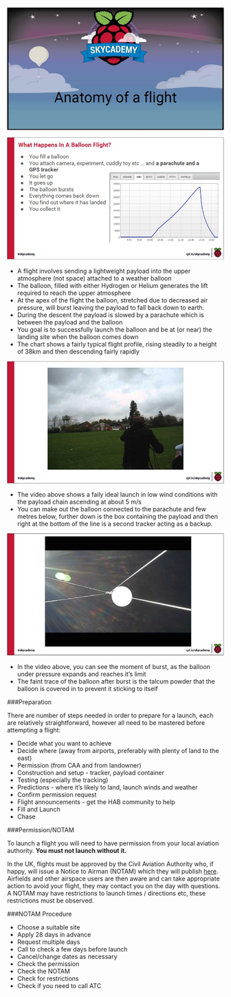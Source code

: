 ![anatomy of a flight](1/anatomyofaflight.JPG)

![what happens in a balloon flight?](1/whathappens.JPG)

- A flight involves sending a lightweight payload into the upper atmosphere (not space) attached to a weather balloon
- The balloon, filled with either Hydrogen or Helium generates the lift required to reach the upper atmosphere
- At the apex of the flight the balloon, stretched due to decreased air pressure, will burst leaving the payload to fall back down to earth.
- During the descent the payload is slowed by a parachute which is between the payload and the balloon
- You goal is to successfully launch the balloon and be at (or near) the landing site when the balloon comes down
- The chart shows a fairly typical flight profile, rising steadily to a height of 38km and then descending fairly rapidly

[![youtube video 1](1/youtubevideo1.JPG)](https://www.youtube.com/watch?v=_CPRcW4IwS0)

- The video above shows a faily ideal launch in low wind conditions with the payload chain ascending at about 5 m/s
- You can make out the balloon connected to the parachute and few metres below, further down is the box containing the payload and then right at the bottom of the line is a second tracker acting as a backup.

[![youtube video 1](1/youtubevideo2.JPG)](https://www.youtube.com/watch?v=PfD309zhKi0)

- In the video above, you can see the moment of burst, as the balloon under pressure expands and reaches it’s limit
- The faint trace of the balloon after burst is the talcum powder that the balloon is covered in to prevent it sticking to itself

###Preparation

There are number of steps needed in order to prepare for a launch, each are relatively straightforward, however all need to be mastered before attempting a flight:

- Decide what you want to achieve
- Decide where (away from airports, preferably with plenty of land to the east)
- Permission (from CAA and from landowner)
- Construction and setup - tracker, payload container
- Testing (especially the tracking)
- Predictions - where it’s likely to land, launch winds and weather
- Confirm permission request
- Flight announcements - get the HAB community to help
- Fill and Launch
- Chase

###Permission/NOTAM

To launch a flight you will need to have permission from your local aviation authority. **You must not launch without it.**

In the UK, flights must be approved by the Civil Aviation Authority who, if happy, will issue a Notice to Airman (NOTAM) which they will publish [here](http://notaminfo.com). Airfields and other airspace users are then aware and can take appropriate action to avoid your flight, they may contact you on the day with questions. A NOTAM may have restrictions to launch times / directions etc, these
restrictions must be observed.

###NOTAM Procedure

- Choose a suitable site
- Apply 28 days in advance
- Request multiple days
- Call to check a few days before launch
- Cancel/change dates as necessary
- Check the permission
- Check the NOTAM
- Check for restrictions
- Check if you need to call ATC

